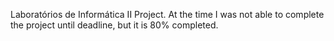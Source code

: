 Laboratórios de Informática II Project.
At the time I was not able to complete the project until deadline, but it is 80% completed.
